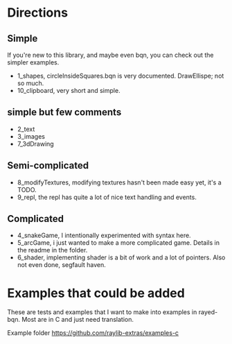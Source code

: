 # Directions

## Simple

If you're new to this library, and maybe even bqn, you can check out the simpler examples.

- 1_shapes, circleInsideSquares.bqn is very documented. DrawEllispe; not so much.
- 10_clipboard, very short and simple.

## simple but few comments

- 2_text
- 3_images
- 7_3dDrawing

## Semi-complicated

- 8_modifyTextures, modifying textures hasn't been made easy yet, it's a TODO.
- 9_repl, the repl has quite a lot of nice text handling and events.

## Complicated

- 4_snakeGame, I intentionally experimented with syntax here.
- 5_arcGame, i just wanted to make a more complicated game. Details in the readme in the folder.
- 6_shader, implementing shader is a bit of work and a lot of pointers. Also not even done, segfault haven.

# Examples that could be added

These are tests and examples that I want to make into examples in rayed-bqn.
Most are in C and just need translation.

Example folder
https://github.com/raylib-extras/examples-c